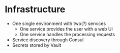 # Infrastructure

* One single environment with two(?) services
  * One service provides the user with a web UI
  * One service handles the processing requests
* Service discovery through Consul
* Secrets stored by Vault

